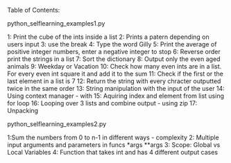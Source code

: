 Table of Contents: 

python_selflearning_examples1.py 

1: Print the cube of the ints inside a list
2: Prints a patern depending on users input
3: use the break
4: Type the word Gilly
5: Print the average of positive integer numbers, enter a negative integer to stop
6: Reverse order print the strings in a list
7: Sort the dictionary
8: Output only the even aged animals
9: Weekday or Vacation
10: Check how many even ints are in a list. For every even int square it and add it to the sum
11: Check if the first or the last element in a list is 7
12: Return the string with every chracter outputted twice in the same order
13: String manipulation with the input of the user
14: Using context manager - with
15: Aquiring index and element from list using for loop
16: Looping over 3 lists and combine output - using zip
17: Unpacking

python_selflearning_examples2.py 

1:Sum the numbers from 0 to n-1 in different ways - complexity
2: Multiple input arguments and parameters in funcs *args **args
3: Scope: Global vs Local Variables 
4: Function that takes int and has 4 different output cases

